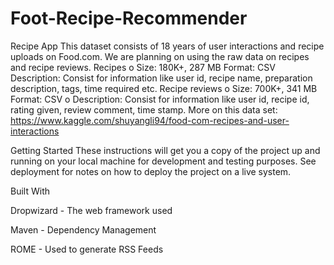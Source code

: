 # Foot-Recipe-Recommender

Recipe App
This dataset consists of 18 years of user interactions and recipe uploads on Food.com. We are planning on using the raw data on recipes and recipe reviews.
Recipes o Size: 180K+, 287 MB
Format: CSV
Description: Consist for information like user id, recipe name, preparation description, tags, time required etc.
Recipe reviews o Size: 700K+, 341 MB
Format: CSV o Description: Consist for information like user id, recipe id, rating given, review comment, time stamp.
More on this data set: https://www.kaggle.com/shuyangli94/food-com-recipes-and-user-interactions

Getting Started
These instructions will get you a copy of the project up and running on your local machine for development and testing purposes. See deployment for notes on how to deploy the project on a live system.

Built With


Dropwizard - The web framework used

Maven - Dependency Management

ROME - Used to generate RSS Feeds
